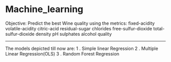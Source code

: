 # Machine_learning

Objective: Predict the best Wine quality using the metrics:
	fixed-acidity	volatile-acidity	citric-acid	residual-sugar	chlorides	free-sulfur-dioxide	total-sulfur-dioxide	density	pH	sulphates	alcohol	quality
***

The models depicted till now are:
1 . Simple linear Regression
2 . Multiple Linear Regression(OLS)
3 . Random Forest Regression
